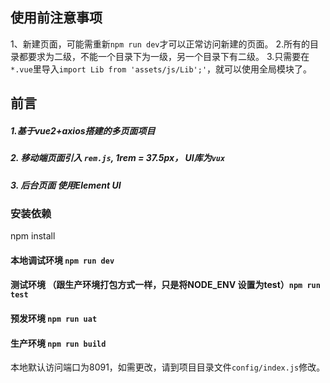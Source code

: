 ## 使用前注意事项
1、新建页面，可能需重新`npm run dev`才可以正常访问新建的页面。
2.所有的目录都要求为二级，不能一个目录下为一级，另一个目录下有二级。
3.只需要在`*.vue`里导入`import Lib from 'assets/js/Lib';'`，就可以使用全局模块了。
## 前言
##### 1.基于vue2+axios搭建的多页面项目
##### 2. 移动端页面引入 `rem.js`, 1rem = 37.5px， UI库为`vux`
##### 3. 后台页面 使用Element UI

### 安装依赖
npm install
#### 本地调试环境 `npm run dev`
#### 测试环境 （跟生产环境打包方式一样，只是将NODE_ENV 设置为test）`npm run test`
#### 预发环境 `npm run uat`
#### 生产环境 `npm run build`

本地默认访问端口为8091，如需更改，请到项目目录文件`config/index.js`修改。
